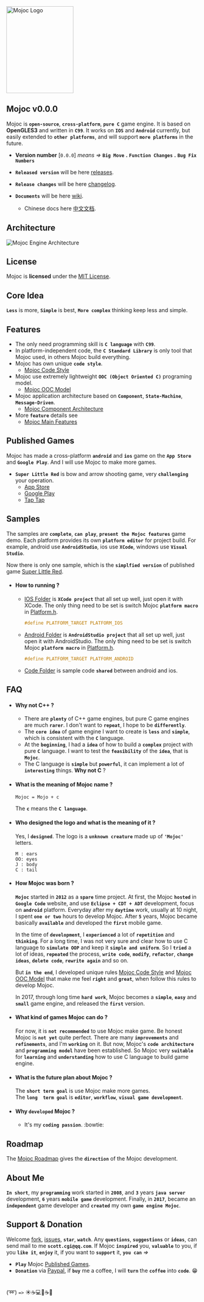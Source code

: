 <img src="https://github.com/scottcgi/Mojoc/raw/master/Docs/Pic/Logo.png" width="176" height="228" alt="Mojoc Logo" title="Mojoc Logo" />

## Mojoc v0.0.0

Mojoc is **`open-source`**, **`cross-platform`**, **`pure C`** game engine. It is based on **OpenGLES3** and written in **`C99`**. It works on **`IOS`** and **`Android`** currently, but easily extended to **`other platforms`**, and will support **`more platforms`** in the future.

* **Version number** [`0.0.0`] _means =>_ **`Big Move`** **.** **`Function Changes`** **.** **`Bug Fix Numbers`**
 
* **`Released version`** will be here [releases](https://github.com/scottcgi/Mojoc/releases).

* **`Release changes`** will be here [changelog](https://github.com/scottcgi/Mojoc/blob/master/ChangeLog.md).

* **`Documents`** will be here [wiki](https://github.com/scottcgi/Mojoc/wiki).
  * Chinese docs here [中文文档](https://github.com/scottcgi/Mojoc/wiki/%E4%B8%AD%E6%96%87%E6%96%87%E6%A1%A3%E5%88%97%E8%A1%A8).

## Architecture
![Mojoc Engine Architecture](https://github.com/scottcgi/Mojoc/raw/master/Docs/Pic/Architecture.png "Mojoc Engine Architecture")

## License
Mojoc is **licensed** under the [MIT License](https://github.com/scottcgi/Mojoc/blob/master/LICENSE "Mojoc Under MIT License").

## Core Idea
**`Less`** is more, **`Simple`** is best, **`More complex`** thinking keep less and simple.

## Features

* The only need programming skill is **`C language`** with **`C99`**.
* In platform-independent code, the **`C Standard Library`** is only tool that Mojoc used, in others Mojoc build everything.
* Mojoc has own unique **`code style`**. 
  * [Mojoc Code Style](https://github.com/scottcgi/Mojoc/wiki/Code-Style)
* Mojoc use extremely lightweight **`OOC (Object Oriented C)`** programing model. 
  * [Mojoc OOC Model](https://github.com/scottcgi/Mojoc/wiki/OOC-(Object-Oriented-C))
* Mojoc application architecture based on **`Component`**, **`State-Machine`**, **`Message-Driven`**. 
  * [Mojoc Component Architecture](https://github.com/scottcgi/Mojoc/wiki/Component-Architecture)
* More **`feature`** details see 
  * [Mojoc Main Features](https://github.com/scottcgi/Mojoc/wiki/Main-Features)
    
## Published Games
Mojoc has made a cross-platform **`android`** and **`ios`** game on the **`App Store`** and **`Google Play`**. And I will use Mojoc to make more games.
* **`Super Little Red`** is bow and arrow shooting game, very **`challenging`** your operation.
  * [App Store](https://itunes.apple.com/us/app/id1242353775)
  * [Google Play](https://play.google.com/store/apps/details?id=com.SuperLittleRed)
  * [Tap Tap](https://www.taptap.com/app/45524)

## Samples
The samples are **`complete`**, **`can play`**, **`present the Mojoc features`** game demo. Each platform provides its own **`platform editor`** for project build. For example, android use **`AndroidStudio`**, ios use **`XCode`**, windows use **`Visual Studio`**.

Now there is only one sample, which is the **`simplfied version`** of published game [Super Little Red](https://github.com/scottcgi/Mojoc/tree/master/Samples/SuperLittleRed).

* #### How to running ?

  * [IOS Folder](https://github.com/scottcgi/Mojoc/tree/master/Samples/SuperLittleRed/IOS) is **`XCode project`** that all set up well, just open it with XCode. The only thing need to be set is switch Mojoc **`platform macro`** in [Platform.h](https://github.com/scottcgi/Mojoc/blob/master/Engine/Toolkit/Platform/Platform.h).
    ```c
    #define PLATFORM_TARGET PLATFORM_IOS
    ```
  
  * [Android Folder](https://github.com/scottcgi/Mojoc/tree/master/Samples/SuperLittleRed/Android) is **`AndroidStudio project`** that all set up well, just open it with AndroidStudio. The only thing need to be set is switch Mojoc **`platform macro`** in [Platform.h](https://github.com/scottcgi/Mojoc/blob/master/Engine/Toolkit/Platform/Platform.h).
    ```c
    #define PLATFORM_TARGET PLATFORM_ANDROID
    ```

  * [Code Folder](https://github.com/scottcgi/Mojoc/tree/master/Samples/SuperLittleRed/Code) is sample code **`shared`** between android and ios.


## FAQ

* #### Why not C++ ?
  * There are **`plenty`** of C++ game engines, but pure C game engines are much **`rarer`**. I don't want to **`repeat`**, I hope to be **`differently`**.
  * The **`core idea`** of game engine I want to create is **`less`** and **`simple`**, which is consistent with the **`C`** language.
  * At the **`beginning`**, I had a **`idea`** of how to build a **`complex`** project with pure **`C`** language. I want to test the **`feasibility`** of the **`idea`**, that is **`Mojoc`**.
  * The C language is **`simple`** but **`powerful`**, it can implement a lot of **`interesting`** things. **Why not C** ?
    
* #### What is the meaning of Mojoc name ? 
  ```
  Mojoc = Mojo + c
  ```
  The **`c`** means the **`C language`**.
    
 * #### Who designed the logo and what is the meaning of it ?
   Yes, I **`designed`**. The logo is a **`unknown creature`** made up of **`'Mojoc'`** letters.
   ```
   M : ears  
   OO: eyes  
   J : body  
   C : tail
   ```
* #### How Mojoc was born ?

  **`Mojoc`** started in **`2012`** as a **`spare`** time project. At first, the Mojoc **`hosted`** in **`Google Code`** website, and use **`Eclipse + CDT + ADT`** development, focus on **`android`** platform. Everyday after my **`daytime`** work, usually at 10 night, I spent **`one or two`** hours to develop Mojoc. After **`5`** years, Mojoc became basically **`available`** and developed the **`first`** mobile game.
    
  In the time of **`development`**, I **`experienced`** a lot of **`repetition`** and **`thinking`**. For a long time, I was not very sure and clear how to use C language to **`simulate OOP`** and keep it **`simple and uniform`**. So I **`tried`** a lot of ideas, **`repeated`** the process, **`write code`**, **`modify`**, **`refactor`**, **`change ideas`**, **`delete code`**, **`rewrite again`** and so on.
  
  But **`in the end`**, I developed unique rules [Mojoc Code Style](https://github.com/scottcgi/Mojoc/wiki/Code-Style) and [Mojoc OOC Model](https://github.com/scottcgi/Mojoc/wiki/OOC-(Object-Oriented-C)) that make me feel **`right`** and **`great`**, when follow this rules to develop Mojoc.

  In 2017, through long time **`hard work`**, Mojoc becomes a **`simple`**, **`easy`** and **`small`** game engine, and released the **`first`** version.

* #### What kind of games Mojoc can do ?
  For now, it is **`not recommended`** to use Mojoc make game. Be honest Mojoc is **`not yet`** quite perfect. There are many **`improvements`** and **`refinements`**, and I'm **`working`** on it. But now, Mojoc's **`code architecture`** and **`programming model`** have been established. So Mojoc very **`suitable`** for **`learning`** and **`understanding`** how to use C language to build game engine.
  
* #### What is the future plan about Mojoc ?
  The **`short term goal`** is use Mojoc make more games.   
  The **`long  term goal`**  is **`editor`**, **`workflow`**, **`visual game development`**.
  
* #### Why **`developed`** Mojoc ?
  * It's my **`coding passion`**. :bowtie:
  

## Roadmap
The [Mojoc Roadmap](https://github.com/scottcgi/Mojoc/wiki/Roadmap) gives the **`direction`** of the Mojoc development.


## About Me
**`In short`**, my **`programming`** work started in **`2008`**, and **`3`** years **`java server`** development, **`6`** years **`mobile game`** development. Finally, in **`2017`**, became an **`independent`** game developer and **`created`** my own **`game engine Mojoc`**.


## Support & Donation
  Welcome [fork](https://github.com/scottcgi/Mojoc/issues#fork-destination-box), [issues](https://github.com/scottcgi/Mojoc/issues), **`star`**, **`watch`**. Any **`questions`**, **`suggestions`** or **`ideas`**, can send mail to me **`scott.cgi@qq.com`**. If Mojoc **`inspired`** you, **`valuable`** to you, if you **`like it`**, **`enjoy`** it, if you want to **`support`** it, **`you can`** _=>_ 
  * **`Play`** Mojoc [Published Games](#published-games).
  * **`Donation`** via [Paypal](https://www.paypal.me/scottcgi/1.28), if **`buy`** me a coffee, I will **`turn`** the **`coffee`** into **`code`**. :grin:
  
#
(:loop:) _`=>`_  :sunny::coffee::computer::bug::coffee::crescent_moon:
